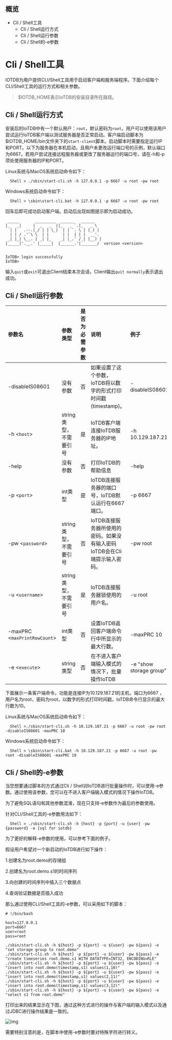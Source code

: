 <!--

    Licensed to the Apache Software Foundation (ASF) under one
    or more contributor license agreements.  See the NOTICE file
    distributed with this work for additional information
    regarding copyright ownership.  The ASF licenses this file
    to you under the Apache License, Version 2.0 (the
    "License"); you may not use this file except in compliance
    with the License.  You may obtain a copy of the License at

        http://www.apache.org/licenses/LICENSE-2.0

    Unless required by applicable law or agreed to in writing,
    software distributed under the License is distributed on an
    "AS IS" BASIS, WITHOUT WARRANTIES OR CONDITIONS OF ANY
    KIND, either express or implied.  See the License for the
    specific language governing permissions and limitations
    under the License.

-->

<!-- TOC -->
## 概览
- Cli / Shell工具
    - Cli / Shell运行方式
    - Cli / Shell运行参数
    - Cli / Shell的-e参数

<!-- /TOC -->

# Cli / Shell工具
IOTDB为用户提供CLI/Shell工具用于启动客户端和服务端程序。下面介绍每个CLI/Shell工具的运行方式和相关参数。
> \$IOTDB\_HOME表示IoTDB的安装目录所在路径。

## Cli  / Shell运行方式
安装后的IoTDB中有一个默认用户：`root`，默认密码为`root`。用户可以使用该用户尝试运行IoTDB客户端以测试服务器是否正常启动。客户端启动脚本为$IOTDB_HOME/bin文件夹下的`start-client`脚本。启动脚本时需要指定运行IP和PORT。以下为服务器在本机启动，且用户未更改运行端口号的示例，默认端口为6667。若用户尝试连接远程服务器或更改了服务器运行的端口号，请在-h和-p项处使用服务器的IP和PORT。	

Linux系统与MacOS系统启动命令如下：

```
  Shell > ./sbin/start-cli.sh -h 127.0.0.1 -p 6667 -u root -pw root
```
Windows系统启动命令如下：

```
  Shell > \sbin\start-cli.bat -h 127.0.0.1 -p 6667 -u root -pw root
```
回车后即可成功启动客户端。启动后出现如图提示即为启动成功。
```
 _____       _________  ______   ______
|_   _|     |  _   _  ||_   _ `.|_   _ \
  | |   .--.|_/ | | \_|  | | `. \ | |_) |
  | | / .'`\ \  | |      | |  | | |  __'.
 _| |_| \__. | _| |_    _| |_.' /_| |__) |
|_____|'.__.' |_____|  |______.'|_______/  version <version>


IoTDB> login successfully
IoTDB>
```
输入`quit`或`exit`可退出Client结束本次会话，Client输出`quit normally`表示退出成功。

## Cli / Shell运行参数

|参数名|参数类型|是否为必需参数| 说明| 例子 |
|:---|:---|:---|:---|:---|
|-disableIS08601 |没有参数 | 否 |如果设置了这个参数，IoTDB将以数字的形式打印时间戳(timestamp)。|-disableIS08601|
|-h <`host`> |string类型，不需要引号|是|IoTDB客户端连接IoTDB服务器的IP地址。|-h 10.129.187.21|
|-help|没有参数|否|打印IoTDB的帮助信息|-help|
|-p <`port`>|int类型|是|IoTDB连接服务器的端口号，IoTDB默认运行在6667端口。|-p 6667|
|-pw <`password`>|string类型，不需要引号|否|IoTDB连接服务器所使用的密码。如果没有输入密码IoTDB会在Cli端提示输入密码。|-pw root|
|-u <`username`>|string类型，不需要引号|是|IoTDB连接服务器锁使用的用户名。|-u root|
|-maxPRC <`maxPrintRowCount`>|int类型|否|设置IoTDB返回客户端命令行中所显示的最大行数。|-maxPRC 10|
|-e <`execute`> |string类型|否|在不进入客户端输入模式的情况下，批量操作IoTDB|-e "show storage group"|


下面展示一条客户端命令，功能是连接IP为10.129.187.21的主机，端口为6667 ，用户名为root，密码为root，以数字的形式打印时间戳，IoTDB命令行显示的最大行数为10。

Linux系统与MacOS系统启动命令如下：

```
  Shell >./sbin/start-cli.sh -h 10.129.187.21 -p 6667 -u root -pw root -disableIS08601 -maxPRC 10
```
Windows系统启动命令如下：

```
  Shell > \sbin\start-cli.bat -h 10.129.187.21 -p 6667 -u root -pw root -disableIS08601 -maxPRC 10
```
## Cli / Shell的-e参数
当您想要通过脚本的方式通过Cli / Shell对IoTDB进行批量操作时，可以使用-e参数。通过使用该参数，您可以在不进入客户端输入模式的情况下操作IoTDB。

为了避免SQL语句和其他参数混淆，现在只支持-e参数作为最后的参数使用。

针对CLI/Shell工具的-e参数用法如下：

```
  Shell > ./sbin/start-cli.sh -h {host} -p {port} -u {user} -pw {password} -e {sql for iotdb}
```

为了更好的解释-e参数的使用，可以参考下面的例子。

假设用户希望对一个新启动的IoTDB进行如下操作：

1.创建名为root.demo的存储组

2.创建名为root.demo.s1的时间序列

3.向创建的时间序列中插入三个数据点

4.查询验证数据是否插入成功

那么通过使用CLI/Shell工具的-e参数，可以采用如下的脚本：

```
# !/bin/bash

host=127.0.0.1
port=6667
user=root
pass=root

./sbin/start-cli.sh -h ${host} -p ${port} -u ${user} -pw ${pass} -e "set storage group to root.demo"
./sbin/start-cli.sh -h ${host} -p ${port} -u ${user} -pw ${pass} -e "create timeseries root.demo.s1 WITH DATATYPE=INT32, ENCODING=RLE"
./sbin/start-cli.sh -h ${host} -p ${port} -u ${user} -pw ${pass} -e "insert into root.demo(timestamp,s1) values(1,10)"
./sbin/start-cli.sh -h ${host} -p ${port} -u ${user} -pw ${pass} -e "insert into root.demo(timestamp,s1) values(2,11)"
./sbin/start-cli.sh -h ${host} -p ${port} -u ${user} -pw ${pass} -e "insert into root.demo(timestamp,s1) values(3,12)"
./sbin/start-cli.sh -h ${host} -p ${port} -u ${user} -pw ${pass} -e "select s1 from root.demo"
```

打印出来的结果显示在下图，通过这种方式进行的操作与客户端的输入模式以及通过JDBC进行操作结果是一致的。

![img](https://issues.apache.org/jira/secure/attachment/12976042/12976042_image-2019-07-27-15-47-12-045.png)

需要特别注意的是，在脚本中使用-e参数时要对特殊字符进行转义。